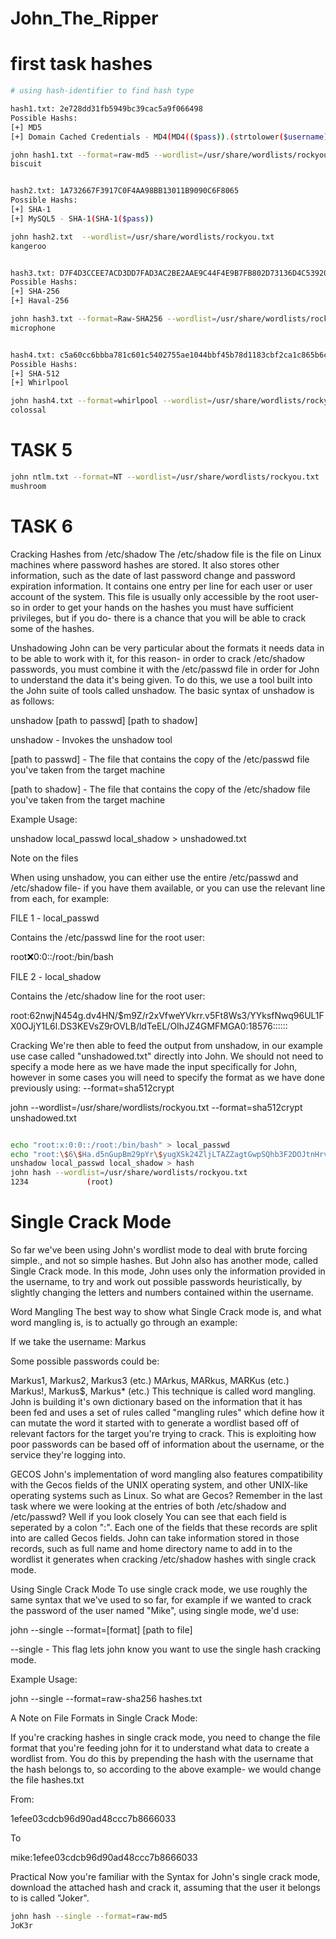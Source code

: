 # John_The_Ripper 

# first task hashes

```bash
# using hash-identifier to find hash type

hash1.txt: 2e728dd31fb5949bc39cac5a9f066498
Possible Hashs:
[+] MD5
[+] Domain Cached Credentials - MD4(MD4(($pass)).(strtolower($username)))

john hash1.txt --format=raw-md5 --wordlist=/usr/share/wordlists/rockyou.txt
biscuit


hash2.txt: 1A732667F3917C0F4AA98BB13011B9090C6F8065
Possible Hashs:
[+] SHA-1
[+] MySQL5 - SHA-1(SHA-1($pass))

john hash2.txt  --wordlist=/usr/share/wordlists/rockyou.txt 
kangeroo


hash3.txt: D7F4D3CCEE7ACD3DD7FAD3AC2BE2AAE9C44F4E9B7FB802D73136D4C53920140A
Possible Hashs:
[+] SHA-256
[+] Haval-256

john hash3.txt --format=Raw-SHA256 --wordlist=/usr/share/wordlists/rockyou.txt 
microphone


hash4.txt: c5a60cc6bbba781c601c5402755ae1044bbf45b78d1183cbf2ca1c865b6c792cf3c6b87791344986c8a832a0f9ca8d0b4afd3d9421a149d57075e1b4e93f90bf
Possible Hashs:
[+] SHA-512
[+] Whirlpool

john hash4.txt --format=whirlpool --wordlist=/usr/share/wordlists/rockyou.txt 
colossal

```

# TASK 5
```bash
john ntlm.txt --format=NT --wordlist=/usr/share/wordlists/rockyou.txt  
mushroom

```

# TASK 6

Cracking Hashes from /etc/shadow
The /etc/shadow file is the file on Linux machines where password hashes are stored. It also stores other information, such as the date of last password change and password expiration information. It contains one entry per line for each user or user account of the system. This file is usually only accessible by the root user- so in order to get your hands on the hashes you must have sufficient privileges, but if you do- there is a chance that you will be able to crack some of the hashes.




Unshadowing
John can be very particular about the formats it needs data in to be able to work with it, for this reason- in order to crack /etc/shadow passwords, you must combine it with the /etc/passwd file in order for John to understand the data it's being given. To do this, we use a tool built into the John suite of tools called unshadow. The basic syntax of unshadow is as follows:

unshadow [path to passwd] [path to shadow]

unshadow - Invokes the unshadow tool

[path to passwd] - The file that contains the copy of the /etc/passwd file you've taken from the target machine

[path to shadow] - The file that contains the copy of the /etc/shadow file you've taken from the target machine

Example Usage:

unshadow local_passwd local_shadow > unshadowed.txt

Note on the files

When using unshadow, you can either use the entire /etc/passwd and /etc/shadow file- if you have them available, or you can use the relevant line from each, for example:

FILE 1 - local_passwd

Contains the /etc/passwd line for the root user:

root:x:0:0::/root:/bin/bash

FILE 2 - local_shadow

Contains the /etc/shadow line for the root user:

root:$6$2nwjN454g.dv4HN/$m9Z/r2xVfweYVkrr.v5Ft8Ws3/YYksfNwq96UL1FX0OJjY1L6l.DS3KEVsZ9rOVLB/ldTeEL/OIhJZ4GMFMGA0:18576::::::


Cracking
We're then able to feed the output from unshadow, in our example use case called "unshadowed.txt" directly into John. We should not need to specify a mode here as we have made the input specifically for John, however in some cases you will need to specify the format as we have done previously using: --format=sha512crypt

john --wordlist=/usr/share/wordlists/rockyou.txt --format=sha512crypt unshadowed.txt

```bash

echo "root:x:0:0::/root:/bin/bash" > local_passwd
echo "root:\$6\$Ha.d5nGupBm29pYr\$yugXSk24ZljLTAZZagtGwpSQhb3F2DOJtnHrvk7HI2ma4GsuioHp8sm3LJiRJpKfIf7lZQ29qgtH17Q/JDpYM/:18576::::::"
unshadow local_passwd local_shadow > hash
john hash --wordlist=/usr/share/wordlists/rockyou.txt  
1234             (root)

```


# Single Crack Mode
So far we've been using John's wordlist mode to deal with brute forcing simple., and not so simple hashes. But John also has another mode, called Single Crack mode. In this mode, John uses only the information provided in the username, to try and work out possible passwords heuristically, by slightly changing the letters and numbers contained within the username.



Word Mangling
The best way to show what Single Crack mode is,  and what word mangling is, is to actually go through an example:

If we take the username: Markus

Some possible passwords could be:

Markus1, Markus2, Markus3 (etc.)
MArkus, MARkus, MARKus (etc.)
Markus!, Markus$, Markus* (etc.)
This technique is called word mangling. John is building it's own dictionary based on the information that it has been fed and uses a set of rules called "mangling rules" which define how it can mutate the word it started with to generate a wordlist based off of relevant factors for the target you're trying to crack. This is exploiting how poor passwords can be based off of information about the username, or the service they're logging into.


GECOS
John's implementation of word mangling also features compatibility with the Gecos fields of the UNIX operating system, and other UNIX-like operating systems such as Linux. So what are Gecos? Remember in the last task where we were looking at the entries of both /etc/shadow and /etc/passwd? Well if you look closely You can see that each field is seperated by a colon ":". Each one of the fields that these records are split into are called Gecos fields. John can take information stored in those records, such as full name and home directory name to add in to the wordlist it generates when cracking /etc/shadow hashes with single crack mode.



Using Single Crack Mode
To use single crack mode, we use roughly the same syntax that we've used to so far, for example if we wanted to crack the password of the user named "Mike", using single mode, we'd use:

john --single --format=[format] [path to file]

--single - This flag lets john know you want to use the single hash cracking mode.

Example Usage:

john --single --format=raw-sha256 hashes.txt

A Note on File Formats in Single Crack Mode:

If you're cracking hashes in single crack mode, you need to change the file format that you're feeding john for it to understand what data to create a wordlist from. You do this by prepending the hash with the username that the hash belongs to, so according to the above example- we would change the file hashes.txt

From:

1efee03cdcb96d90ad48ccc7b8666033

To

mike:1efee03cdcb96d90ad48ccc7b8666033


Practical
Now you're familiar with the Syntax for John's single crack mode, download the attached hash and crack it, assuming that the user it belongs to is called "Joker".


```bash
john hash --single --format=raw-md5  
JoK3r
```
